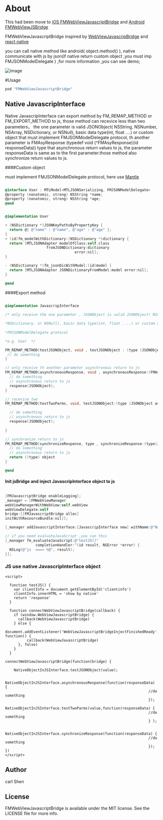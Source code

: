
# About

This had been move to [iOS FMWebViewJavascriptBridge](https://github.com/carlSQ/FMWebViewJavascriptBridge) and [Android FMWebViewJSBridge](https://github.com/carlSQ/FMWebViewJSBridge)

FMWebViewJavascriptBridge inspired by [WebViewJavascripBridge](http://git.elenet.me/arch.iOS/ELMWebViewJavascriptBridge/blob/developer/WebViewJavascripBridge.md) and [react native](https://github.com/facebook/react-native)

you can call native method like android( object.method() ), native communicate with js by json(if native return custom object ,you must
imp FMJSONModelDelegate ) ,for more information ,you can see demo;

![image](http://7xs4ye.com1.z0.glb.clouddn.com/jsbridge.png)

#Usage

```ruby
pod "FMWebViewJavascriptBridge"
```

## Native JavascripInterface

Native JavascripInterface can export method by FM_REMAP_METHOD or FM_EXPORT_METHOD to js, those method can recevice less than two parameters， the one parameter is valid JSONObject( NSString, NSNumber, NSArray, NSDictionary, or NSNull), basic data type(int, float ....) or custom object that must implement FMJSONModelDelegate protocol, th another parameter is FMAsyResponse  (typedef void (^FMAsyResponse)(id responseData))  type that asynchronous return values to js, the parameter responseData is same as to the first parameter.those method also synchronize return values to js.


####Custom object

 must implement FMJSONModelDelegate protocol, here use [Mantle](https://github.com/Mantle/Mantle) 

``` objective-c

@interface User : MTLModel<MTLJSONSerializing, FMJSONModelDelegate>
@property (nonatomic, strong) NSString *name;
@property (nonatomic, strong) NSString *age;
@end


@implementation User

+ (NSDictionary *)JSONKeyPathsByPropertyKey {
  return @{ @"name" : @"name", @"age" : @"age" };
}
+ (id)fm_modelWithDictionary:(NSDictionary *)dictionary {
  return [MTLJSONAdapter modelOfClass:self.class
                   fromJSONDictionary:dictionary
                                error:nil];
}

- (NSDictionary *)fm_jsonDicWithModel:(id)model {
  return [MTLJSONAdapter JSONDictionaryFromModel:model error:nil];
}

@end

```


####Export method

``` objective-c

@implementation JavascripInterface
 
/* only receive the one parameter , JSONObject is valid JSONObject( NSString, NSNumber, NSArray, 

*NSDictionary, or NSNull), basic data type(int, float ....) or custom object that must implement
 
*FMJSONModelDelegate protocol 

*e.g. User  */

FM_REMAP_METHOD(testJSONObject, void , testJSONObject : (type )JSONObject) {
 // do something
}

// only receive th another parameter asynchronous return to js
FM_REMAP_METHOD(asynchronousResponse, void , asynchronousResponse:(FMAsyResponse)response) {
  // do something
  // asynchronous return to js
  response(JSONObject);
}

// recevice two
FM_REMAP_METHOD(testTwoParms, void, testJSONObject:(type )JSONObject asynchronousResponse: (FMAsyResponse)response) {

  // do something
  // asynchronous return to js
  response(JSONObject);
  
}

// synchronize return to js
FM_REMAP_METHOD(synchronizeResponse, type , synchronizeResponse:(type)JSONObject) {
  // do something
  // asynchronous return to js
  return ()type) object
}

@end

```

#### Init jsBridge and inject JavascripInterface object to js

``` objective-c

[FMJavascriptBridge enableLogging];
_manager = [FMWebViewManager
webViewManagerWithWebView:self.webView
webViewDelegate:self
bridge:[[FMJavascriptBridge alloc]
initWithResourceBundle:nil]];

[_manager addJavascriptInterface:[JavascripInterface new] withName:@"NativeObjectInJSInterface"];

// if you need evaluateJavaScript ,you can this
[_manager fm_evaluateJavaScript:@"testJS()"
              completionHandler:^(id result, NSError *error) {
  NSLog(@"js  ==== %@", result);
}];

```

### JS use native JavascripInterface object


``` javascrip
<script>

  function testJS() {
    var clientInfo = document.getElementById('clientinfo')
    clientInfo.innerHTML = 'show by native'
    return 'response'
  }
  
  function connectWebViewJavascriptBridge(callback) {
    if (window.WebViewJavascriptBridge) {
      callback(WebViewJavascriptBridge)
    } else {
        document.addEventListener('WebViewJavascriptBridgeInjectFinishedReady', function() {
          callback(WebViewJavascriptBridge)
      }, false)
    }
  }

connectWebViewJavascriptBridge(function(bridge) {

	NativeObjectInJSInterface.testJSONObject(value);
	
	NativeObjectInJSInterface.asynchronousResponse(function(responseData) {
                                                                  //do something
                                                                  });
    NativeObjectInJSInterface.testTwoParms(value,function(responseData) {
                                                                  //do something
                                                                  } );
                                                                  
   NativeObjectInJSInterface.synchronizeResponse(function(responseData) {
                                                                  //do something
                                                                  });
})
</script>
```



## Author

carl Shen

## License

FMWebViewJavascriptBridge is available under the MIT license. See the LICENSE file for more info.
